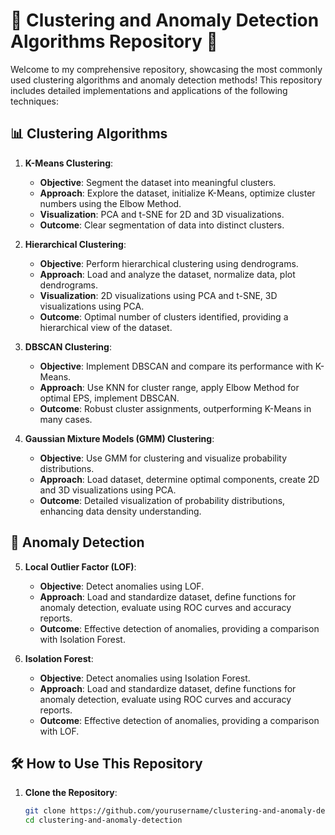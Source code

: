 # 🌟 Clustering and Anomaly Detection Algorithms Repository 🌟

Welcome to my comprehensive repository, showcasing the most commonly used clustering algorithms and anomaly detection methods! This repository includes detailed implementations and applications of the following techniques:

## 📊 Clustering Algorithms
1. **K-Means Clustering**:
   - **Objective**: Segment the dataset into meaningful clusters.
   - **Approach**: Explore the dataset, initialize K-Means, optimize cluster numbers using the Elbow Method.
   - **Visualization**: PCA and t-SNE for 2D and 3D visualizations.
   - **Outcome**: Clear segmentation of data into distinct clusters.

2. **Hierarchical Clustering**:
   - **Objective**: Perform hierarchical clustering using dendrograms.
   - **Approach**: Load and analyze the dataset, normalize data, plot dendrograms.
   - **Visualization**: 2D visualizations using PCA and t-SNE, 3D visualizations using PCA.
   - **Outcome**: Optimal number of clusters identified, providing a hierarchical view of the dataset.

3. **DBSCAN Clustering**:
   - **Objective**: Implement DBSCAN and compare its performance with K-Means.
   - **Approach**: Use KNN for cluster range, apply Elbow Method for optimal EPS, implement DBSCAN.
   - **Outcome**: Robust cluster assignments, outperforming K-Means in many cases.

4. **Gaussian Mixture Models (GMM) Clustering**:
   - **Objective**: Use GMM for clustering and visualize probability distributions.
   - **Approach**: Load dataset, determine optimal components, create 2D and 3D visualizations using PCA.
   - **Outcome**: Detailed visualization of probability distributions, enhancing data density understanding.

## 🚨 Anomaly Detection
5. **Local Outlier Factor (LOF)**:
   - **Objective**: Detect anomalies using LOF.
   - **Approach**: Load and standardize dataset, define functions for anomaly detection, evaluate using ROC curves and accuracy reports.
   - **Outcome**: Effective detection of anomalies, providing a comparison with Isolation Forest.

6. **Isolation Forest**:
   - **Objective**: Detect anomalies using Isolation Forest.
   - **Approach**: Load and standardize dataset, define functions for anomaly detection, evaluate using ROC curves and accuracy reports.
   - **Outcome**: Effective detection of anomalies, providing a comparison with LOF.

## 🛠 How to Use This Repository
1. **Clone the Repository**:
   ```bash
   git clone https://github.com/yourusername/clustering-and-anomaly-detection.git
   cd clustering-and-anomaly-detection
